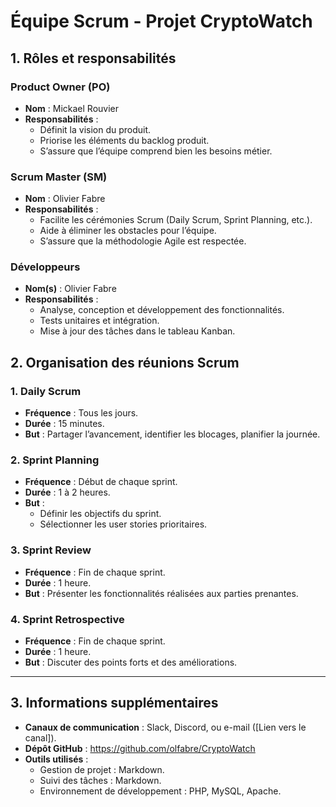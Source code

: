 # Équipe Scrum - Projet CryptoWatch

## 1. Rôles et responsabilités  

### Product Owner (PO)  
- **Nom** : Mickael Rouvier
- **Responsabilités** :  
  - Définit la vision du produit.  
  - Priorise les éléments du backlog produit.  
  - S’assure que l’équipe comprend bien les besoins métier.  

### Scrum Master (SM)  
- **Nom** : Olivier Fabre
- **Responsabilités** :  
  - Facilite les cérémonies Scrum (Daily Scrum, Sprint Planning, etc.).  
  - Aide à éliminer les obstacles pour l’équipe.  
  - S’assure que la méthodologie Agile est respectée.  

### Développeurs  
- **Nom(s)** : Olivier Fabre
- **Responsabilités** :  
  - Analyse, conception et développement des fonctionnalités.  
  - Tests unitaires et intégration.  
  - Mise à jour des tâches dans le tableau Kanban.  

## 2. Organisation des réunions Scrum  

### 1. Daily Scrum  
- **Fréquence** : Tous les jours.  
- **Durée** : 15 minutes.  
- **But** : Partager l’avancement, identifier les blocages, planifier la journée.  

### 2. Sprint Planning  
- **Fréquence** : Début de chaque sprint.  
- **Durée** : 1 à 2 heures.  
- **But** :  
  - Définir les objectifs du sprint.  
  - Sélectionner les user stories prioritaires.  

### 3. Sprint Review  
- **Fréquence** : Fin de chaque sprint.  
- **Durée** : 1 heure.  
- **But** : Présenter les fonctionnalités réalisées aux parties prenantes.  

### 4. Sprint Retrospective  
- **Fréquence** : Fin de chaque sprint.  
- **Durée** : 1 heure.  
- **But** : Discuter des points forts et des améliorations.  

---

## 3. Informations supplémentaires  
- **Canaux de communication** : Slack, Discord, ou e-mail ([Lien vers le canal]).  
- **Dépôt GitHub** : https://github.com/olfabre/CryptoWatch 
- **Outils utilisés** :  
  - Gestion de projet : Markdown.  
  - Suivi des tâches : Markdown.  
  - Environnement de développement : PHP, MySQL, Apache.